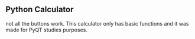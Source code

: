 ## Python Calculator

not all the buttons work. This calculator only has basic functions and it was made for PyQT studies purposes.
